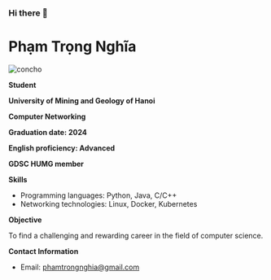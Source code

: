### Hi there 👋

<!--
**phamnghiascode/phamnghiascode** is a ✨ _special_ ✨ repository because its `README.md` (this file) appears on your GitHub profile.

Here are some ideas to get you started:

- 🔭 I’m currently working on ...
- 🌱 I’m currently learning ...
- 👯 I’m looking to collaborate on ...
- 🤔 I’m looking for help with ...
- 💬 Ask me about ...
- 📫 How to reach me: ...
- 😄 Pronouns: ...
- ⚡ Fun fact: ...
-->
# **Phạm Trọng Nghĩa**
![concho](https://encrypted-tbn0.gstatic.com/images?q=tbn:ANd9GcTyLz57scUnX8QREVnwuWnJIyL_4z6b0ZGS_w&usqp=CAU)

**Student**

**University of Mining and Geology of Hanoi**

**Computer Networking**

**Graduation date: 2024**

**English proficiency: Advanced**

**GDSC HUMG member**

**Skills**

* Programming languages: Python, Java, C/C++
* Networking technologies: Linux, Docker, Kubernetes



**Objective**

To find a challenging and rewarding career in the field of computer science.

**Contact Information**

* Email: phamtrongnghia@gmail.com
